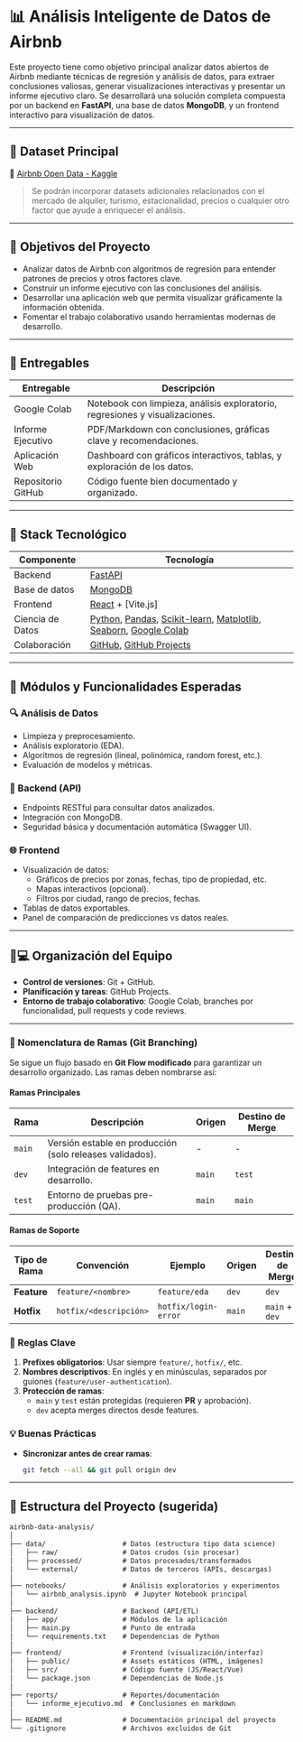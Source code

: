 # 📊 Análisis Inteligente de Datos de Airbnb

Este proyecto tiene como objetivo principal analizar datos abiertos de Airbnb mediante técnicas de regresión y análisis de datos, para extraer conclusiones valiosas, generar visualizaciones interactivas y presentar un informe ejecutivo claro. Se desarrollará una solución completa compuesta por un backend en **FastAPI**, una base de datos **MongoDB**, y un frontend interactivo para visualización de datos.

---

## 📁 Dataset Principal

🔗 [Airbnb Open Data - Kaggle](https://www.kaggle.com/datasets/arianazmoudeh/airbnbopendata)

> Se podrán incorporar datasets adicionales relacionados con el mercado de alquiler, turismo, estacionalidad, precios o cualquier otro factor que ayude a enriquecer el análisis.

---

## 🎯 Objetivos del Proyecto

- Analizar datos de Airbnb con algoritmos de regresión para entender patrones de precios y otros factores clave.
- Construir un informe ejecutivo con las conclusiones del análisis.
- Desarrollar una aplicación web que permita visualizar gráficamente la información obtenida.
- Fomentar el trabajo colaborativo usando herramientas modernas de desarrollo.

---

## 🚀 Entregables

| Entregable              | Descripción                                                                 |
|------------------------|-----------------------------------------------------------------------------|
| Google Colab           | Notebook con limpieza, análisis exploratorio, regresiones y visualizaciones. |
| Informe Ejecutivo      | PDF/Markdown con conclusiones, gráficas clave y recomendaciones.            |
| Aplicación Web         | Dashboard con gráficos interactivos, tablas, y exploración de los datos.    |
| Repositorio GitHub     | Código fuente bien documentado y organizado.                                |

---

## 🧰 Stack Tecnológico

| Componente     | Tecnología                                         |
|----------------|---------------------------------------------------|
| Backend        | [FastAPI](https://fastapi.tiangolo.com/)          |
| Base de datos  | [MongoDB](https://www.mongodb.com/)               |
| Frontend       | [React](https://reactjs.org/) + [Vite.js]  |
| Ciencia de Datos | [Python](https://www.python.org/), [Pandas](https://pandas.pydata.org/), [Scikit-learn](https://scikit-learn.org/), [Matplotlib](https://matplotlib.org/), [Seaborn](https://seaborn.pydata.org/), [Google Colab](https://colab.research.google.com/) | [XGBoost](https://xgboost.ai) | 
| Colaboración   | [GitHub](https://github.com/), [GitHub Projects](https://github.com/features/project-management) |

---

## 🧪 Módulos y Funcionalidades Esperadas

### 🔍 Análisis de Datos
- Limpieza y preprocesamiento.
- Análisis exploratorio (EDA).
- Algoritmos de regresión (lineal, polinómica, random forest, etc.).
- Evaluación de modelos y métricas.

### 🧩 Backend (API)
- Endpoints RESTful para consultar datos analizados.
- Integración con MongoDB.
- Seguridad básica y documentación automática (Swagger UI).

### 🌐 Frontend
- Visualización de datos:
  - Gráficos de precios por zonas, fechas, tipo de propiedad, etc.
  - Mapas interactivos (opcional).
  - Filtros por ciudad, rango de precios, fechas.
- Tablas de datos exportables.
- Panel de comparación de predicciones vs datos reales.

---

## 🧑💻 Organización del Equipo

- **Control de versiones**: Git + GitHub.
- **Planificación y tareas**: GitHub Projects.
- **Entorno de trabajo colaborativo**: Google Colab, branches por funcionalidad, pull requests y code reviews.

---

### **🌿 Nomenclatura de Ramas (Git Branching)**  
Se sigue un flujo basado en **Git Flow modificado** para garantizar un desarrollo organizado. Las ramas deben nombrarse así:  

#### **Ramas Principales**  
| Rama       | Descripción                                                                 | Origen       | Destino de Merge |  
|------------|-----------------------------------------------------------------------------|--------------|-------------------|  
| `main`     | Versión estable en producción (solo releases validados).                    | -            | -                |  
| `dev`      | Integración de features en desarrollo.                                      | `main`       | `test`           |  
| `test`     | Entorno de pruebas pre-producción (QA).                                     | `main`       | `main`           |  

#### **Ramas de Soporte**  
| Tipo de Rama  | Convención               | Ejemplo                | Origen       | Destino de Merge |  
|---------------|--------------------------|------------------------|--------------|-------------------|  
| **Feature**   | `feature/<nombre>`       | `feature/eda`          | `dev`        | `dev`            |  
| **Hotfix**    | `hotfix/<descripción>`   | `hotfix/login-error`   | `main`       | `main` + `dev`   |  


### **📌 Reglas Clave**  
1. **Prefixes obligatorios**: Usar siempre `feature/`, `hotfix/`, etc.  
2. **Nombres descriptivos**: En inglés y en minúsculas, separados por guiones (`feature/user-authentication`).  
3. **Protección de ramas**:  
   - `main` y `test` están protegidas (requieren **PR** y aprobación).  
   - `dev` acepta merges directos desde features.  


### **💡 Buenas Prácticas**  
- **Sincronizar antes de crear ramas**:  
  ```bash
  git fetch --all && git pull origin dev
  ```  

---

## 📂 Estructura del Proyecto (sugerida)
```markdown
airbnb-data-analysis/
│
├── data/                   # Datos (estructura tipo data science)
│   ├── raw/                # Datos crudos (sin procesar)
│   ├── processed/          # Datos procesados/transformados
│   └── external/           # Datos de terceros (APIs, descargas)
│
├── notebooks/              # Análisis exploratorios y experimentos
│   └── airbnb_analysis.ipynb  # Jupyter Notebook principal
│
├── backend/                # Backend (API/ETL)
│   ├── app/                # Módulos de la aplicación
│   ├── main.py             # Punto de entrada
│   └── requirements.txt    # Dependencias de Python
│
├── frontend/               # Frontend (visualización/interfaz)
│   ├── public/             # Assets estáticos (HTML, imágenes)
│   ├── src/                # Código fuente (JS/React/Vue)
│   └── package.json        # Dependencias de Node.js
│
├── reports/                # Reportes/documentación
│   └── informe_ejecutivo.md  # Conclusiones en markdown
│
├── README.md               # Documentación principal del proyecto
└── .gitignore              # Archivos excluidos de Git
```
